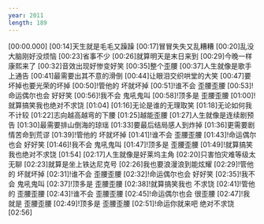 ```yaml
---
year: 2011
length: 189
---
```

[00:00.000]
[00:14]天生就是毛毛又躁躁
[00:17]冒冒失失又乱糟糟
[00:20]乱没大脑刚好没烦恼
[00:23]省事不少
[00:26]就算明天是末日来到
[00:29]今晚一样康熙来了
[00:32]音效出现好惨变好笑
[00:35]整个歪腰
[00:37]人生就像是歌手上通告
[00:41]最需要出其不意的滑倒
[00:44]让眼泪交织哄堂的大笑
[00:47]要坏掉也要光荣的坏掉
[00:50]!管他的 坏就坏掉
[00:51]!谁不会 歪腰歪腰
[00:53]!命运偶尔也会 好好笑
[00:56]!我不会 鬼吼鬼叫
[00:58]!顶多是 歪腰歪腰
[01:00]!就算搞笑我也绝对不求饶
[01:04]
[01:16]无论是谁的无理取笑
[01:18]无论如何我不计较
[01:22]志向越高越弯的下腰
[01:25]越能歪腰
[01:27]人生就像是连续剧预告
[01:30]最需要排山倒海的琼瑶
[01:33]要最后结局感人到炸掉
[01:36]更需要剧情苦命到荒谬
[01:39]!管他的 坏就坏掉
[01:41]!谁不会 歪腰歪腰
[01:43]!命运偶尔也会 好好笑
[01:46]!我不会 鬼吼鬼叫
[01:47]!顶多是 歪腰歪腰
[01:49]!就算搞笑我也绝对不求饶
[01:54]
[02:17]人生就像是好莱坞主角
[02:20]只害怕灾难等级太无聊
[02:23]就算是坐上铁达尼克号
[02:26]我也要浪漫浪到能炫耀
[02:29]!管他的 坏就坏掉
[02:31]!谁不会 歪腰歪腰
[02:32]!命运偶尔也会 好好笑
[02:35]!我不会 鬼吼鬼叫
[02:37]!顶多是 歪腰歪腰
[02:38]!就算搞笑我也 不求饶
[02:41]!管他的 歪腰歪腰
[02:43]!谁不会 歪腰歪腰
[02:45]!命运偶尔也会 很歪腰
[02:47]!我就是 歪腰歪腰
[02:49]!顶多是 歪腰歪腰
[02:51]!命运你就来吧 绝对不求饶
[02:56]